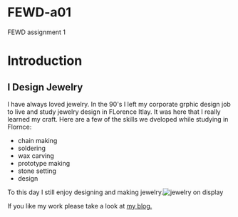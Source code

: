 # FEWD-a01
FEWD assignment 1

# Introduction
## I Design Jewelry

I have always loved jewelry. In the 90's I left my corporate grphic design job to live and study jewelry design in FLorence Itlay. It was here that I really learned my craft. Here are a few of the skills we dveloped while studying in Flornce: 
* chain making 
* soldering 
* wax carving  
* prototype making 
* stone setting 
* design

To this day I still enjoy designing and making jewelry.![jewelry on display](https://www.instagram.com/p/Bahe95ADIWA/?taken-by=kathleenlynagh)

If you like my work please take a look at [my blog.](www.kathleenlynagh.me)
